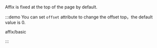 Affix is fixed at the top of the page by default.

:::demo You can set `offset` attribute to change the offset top，the default value is 0.

affix/basic

:::
